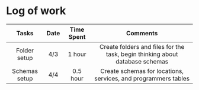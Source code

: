 # Log of work

|        Tasks         |    Date   |  Time Spent  |                            Comments                                      |
|:--------------------:|:---------:|:------------:|:------------------------------------------------------------------------:|
| Folder setup         |    4/3    |    1 hour    | Create folders and files for the task, begin thinking about database schemas |
| Schemas setup        |    4/4    |  0.5 hour    | Create schemas for locations, services, and programmers tables |
